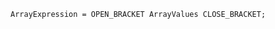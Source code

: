 <!-- This file is generated automatically by infrastructure scripts. Please don't edit by hand. -->

```{ .ebnf .slang-ebnf #ArrayExpression }
ArrayExpression = OPEN_BRACKET ArrayValues CLOSE_BRACKET;
```
